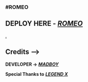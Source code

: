 ### <b>#ROMEO</b>

## DEPLOY HERE - <i><b>[ROMEO](https://dashboard.heroku.com/new?button-url=https%3A%2F%2Fgithub.com%2FPOKEDEX-20%2FRomeo&template=https%3A%2F%2Fgithub.com%2FPOKEDEX-20%2FRomeo)</b></i>
[.](https://heroku.com/deploy)

## Credits --> 

<b>DEVELOPER -></b> <b><i>[MADBOY](https://github.com/madboy482)</i></b>

<b>Special Thanks to</b> <b><i>[LEGEND X](https://github.com/legendx22)</i></b>

